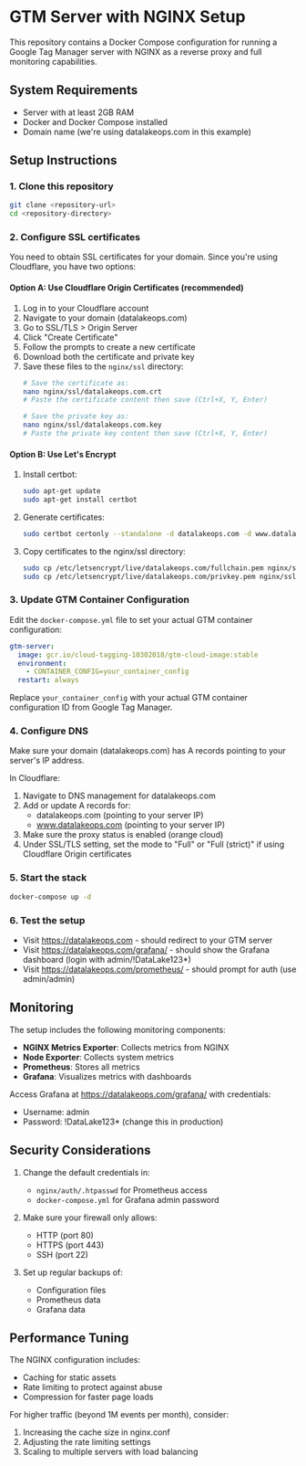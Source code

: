 # GTM Server with NGINX Setup

This repository contains a Docker Compose configuration for running a Google Tag Manager server with NGINX as a reverse proxy and full monitoring capabilities.

## System Requirements

- Server with at least 2GB RAM
- Docker and Docker Compose installed
- Domain name (we're using datalakeops.com in this example)

## Setup Instructions

### 1. Clone this repository

```bash
git clone <repository-url>
cd <repository-directory>
```

### 2. Configure SSL certificates

You need to obtain SSL certificates for your domain. Since you're using Cloudflare, you have two options:

#### Option A: Use Cloudflare Origin Certificates (recommended)

1. Log in to your Cloudflare account
2. Navigate to your domain (datalakeops.com)
3. Go to SSL/TLS > Origin Server
4. Click "Create Certificate"
5. Follow the prompts to create a new certificate
6. Download both the certificate and private key
7. Save these files to the `nginx/ssl` directory:
   ```bash
   # Save the certificate as:
   nano nginx/ssl/datalakeops.com.crt
   # Paste the certificate content then save (Ctrl+X, Y, Enter)
   
   # Save the private key as:
   nano nginx/ssl/datalakeops.com.key
   # Paste the private key content then save (Ctrl+X, Y, Enter)
   ```

#### Option B: Use Let's Encrypt

1. Install certbot:
   ```bash
   sudo apt-get update
   sudo apt-get install certbot
   ```
2. Generate certificates:
   ```bash
   sudo certbot certonly --standalone -d datalakeops.com -d www.datalakeops.com
   ```
3. Copy certificates to the nginx/ssl directory:
   ```bash
   sudo cp /etc/letsencrypt/live/datalakeops.com/fullchain.pem nginx/ssl/datalakeops.com.crt
   sudo cp /etc/letsencrypt/live/datalakeops.com/privkey.pem nginx/ssl/datalakeops.com.key
   ```

### 3. Update GTM Container Configuration

Edit the `docker-compose.yml` file to set your actual GTM container configuration:

```yaml
gtm-server:
  image: gcr.io/cloud-tagging-10302018/gtm-cloud-image:stable
  environment:
    - CONTAINER_CONFIG=your_container_config
  restart: always
```

Replace `your_container_config` with your actual GTM container configuration ID from Google Tag Manager.

### 4. Configure DNS

Make sure your domain (datalakeops.com) has A records pointing to your server's IP address.

In Cloudflare:
1. Navigate to DNS management for datalakeops.com
2. Add or update A records for:
   - datalakeops.com (pointing to your server IP)
   - www.datalakeops.com (pointing to your server IP)
3. Make sure the proxy status is enabled (orange cloud)
4. Under SSL/TLS setting, set the mode to "Full" or "Full (strict)" if using Cloudflare Origin certificates

### 5. Start the stack

```bash
docker-compose up -d
```

### 6. Test the setup

- Visit https://datalakeops.com - should redirect to your GTM server
- Visit https://datalakeops.com/grafana/ - should show the Grafana dashboard (login with admin/!DataLake123*)
- Visit https://datalakeops.com/prometheus/ - should prompt for auth (use admin/admin)

## Monitoring

The setup includes the following monitoring components:

- **NGINX Metrics Exporter**: Collects metrics from NGINX
- **Node Exporter**: Collects system metrics
- **Prometheus**: Stores all metrics
- **Grafana**: Visualizes metrics with dashboards

Access Grafana at https://datalakeops.com/grafana/ with credentials:
- Username: admin
- Password: !DataLake123* (change this in production)

## Security Considerations

1. Change the default credentials in:
   - `nginx/auth/.htpasswd` for Prometheus access
   - `docker-compose.yml` for Grafana admin password

2. Make sure your firewall only allows:
   - HTTP (port 80)
   - HTTPS (port 443)
   - SSH (port 22)

3. Set up regular backups of:
   - Configuration files
   - Prometheus data
   - Grafana data

## Performance Tuning

The NGINX configuration includes:
- Caching for static assets
- Rate limiting to protect against abuse
- Compression for faster page loads

For higher traffic (beyond 1M events per month), consider:
1. Increasing the cache size in nginx.conf
2. Adjusting the rate limiting settings
3. Scaling to multiple servers with load balancing 